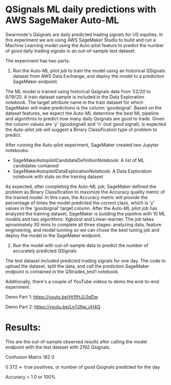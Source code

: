 # QSignals ML daily predictions with AWS SageMaker Auto-ML 
Swarmode's Qsignals are daily predicted trading signals for US equities.
In this experiment we are using AWS SageMaker Studio to build and run a Machine Learning model using the Auto-pilot feature to predict the number of good daily trading signals in an out-of-sample test dataset.

The experiment has two parts:

1. Run the Auto-ML pilot job to train the model using an historical QSignals dataset from AWS Data Exchange, and deploy the model to a prediction SageMaker endpoint.

The ML model is trained using historical Qsignals data from 1/2/20 to 6/19/20. A train dataset sample is included in the Data Exploration notebook.
The target attribute name in the train dataset for which SageMaker will make predictions is the column 'goodsignal'. Based on the dataset features, we expect the Auto-ML determine the best ML pipeline and algorithms to predict how many daily Qsignals are good to trade.
Given the column values are 'y' (goodsignal) and 'n' (not good signal), is expected the Auto-pilot job will suggest a Binary Classification type of problem to predict.

After running the Auto-pilot experiment, SageMaker created two Jupyter notebooks:
* SageMakerAutopilotCandidateDefinitionNotebook: A list of ML candidates contained
* SageMakerAutopilotDataExplorationNotebook: A Data Exploration notebook with stats on the training dataset

As expected, after completing the Auto-ML job, SageMaker defined the problem as Binary Classification to maximize the Accuracy quality metric of the trained model. In this case, the Accuracy metric will provide the percentage of times the model predicted the correct class, which is 'y' values in the 'goodsignal' target column.
After the Auto-ML pilot job has analyzed the training dataset, SageMaker is building the pipeline with 10 ML models and two algorithms: Xgboost and Linear-learner.
The job takes aproximately 30 mins to complete all three stages: analyzing data, feature engineering, and model tunning so we can chose the best tuning job and deploy the model to the SageMaker endpoint.

2. Run the model with out-of-sample data to predict the number of accurately predicted QSignals

The test dataset included predicted trading signals for one day.
The code to upload the dataset, split the data, and call the prediction SageMaker endpoint is contained in the QStrades_test1 notebook.

Additionally, there's a couple of YouTube videos to demo the end-to-end experiment.

Demo Part 1: https://youtu.be/Ht1fHJL0qDw

Demo Part 2: https://youtu.be/Ln7JNw_vH4Q

# Results:
This are the out-of-sample observed results after calling the model endpoint with the test dataset with 2192 Qsignals.

Confusion Matrix
182  0

0  372 <- true positives, or number of good Qsignals predicted for the day

Accuracy = 1.0 or 100%

